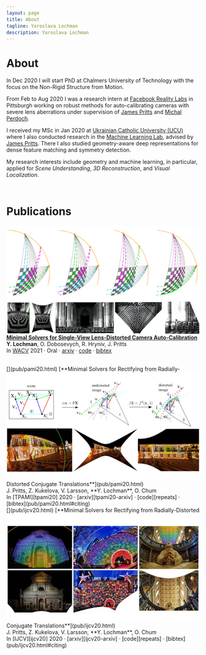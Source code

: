 ```yaml
---
layout: page
title: About
tagline: Yaroslava Lochman
description: Yaroslava Lochman
---
```


# About

In Dec 2020 I will start PhD at Chalmers University of Technology with the focus on the Non-Rigid Structure from Motion.

From Feb to Aug 2020 I was a research intern at [Facebook Reality Labs][frl] in Pittsburgh working on robust methods for auto-calibrating cameras with severe lens aberrations under supervision of [James Pritts](https://prittjam.github.io) and [Michal Perdoch](https://scholar.google.com/citations?user=0Y_LBNIAAAAJ).

I received my MSc in Jan 2020 at [Ukrainian Catholic University (UCU)][ucu] where I also conducted research in the [Machine Learning Lab][mllab], advised by [James Pritts](https://prittjam.github.io). There I also studied geometry-aware deep representations for dense feature matching and symmetry detection. 

My research interests include geometry and machine learning, in particular, applied for *Scene Understanding*, *3D Reconstruction*, and *Visual Localization*.


[ucu]: https://apps.ucu.edu.ua/en
[mllab]: https://apps.ucu.edu.ua/en/mllab
[frl]: https://tech.fb.com/codec-avatars-facebook-reality-labs

<br/>

# Publications

[<img src="./assets/thumbnails/wacv21.png" class="img-fluid" align="left"/>](pub/wacv21.html) 
[**Minimal Solvers for Single-View Lens-Distorted Camera Auto-Calibration**](pub/wacv21.html) <br> **Y. Lochman**, O. Dobosevych, R. Hryniv, J. Pritts <br> In [WACV](http://wacv2021.thecvf.com) 2021 · Oral · [arxiv][wacv21-arxiv] · [code][autocalib] · [bibtex](pub/wacv21.html#citing)

<br>
[<img src="./assets/thumbnails/pami20.png" class="img-fluid" align="left"/>](pub/pami20.html)  [**Minimal Solvers for Rectifying from Radially-Distorted Conjugate Translations**](pub/pami20.html) <br> J. Pritts, Z. Kukelova, V. Larsson, **Y. Lochman**, O. Chum <br> In [TPAMI][tpami20] 2020 · [arxiv][tpami20-arxiv] · [code][repeats] · [bibtex](pub/pami20.html#citing)

<br> 
[<img src="./assets/thumbnails/ijcv20.png" class="img-fluid" align="left"/>](pub/ijcv20.html) [**Minimal Solvers for Rectifying from Radially-Distorted Conjugate Translations**](pub/ijcv20.html) <br>J. Pritts, Z. Kukelova, V. Larsson, **Y. Lochman**, O. Chum <br> In [IJCV][ijcv20] 2020 · [arxiv][ijcv20-arxiv] · [code][repeats] · [bibtex](pub/ijcv20.html#citing)

[tpami20]: https://ieeexplore.ieee.org/document/9086062
[tpami20-arxiv]: https://arxiv.org/pdf/1911.01507
[repeats]: https://github.com/prittjam/repeats

[ijcv20]: https://link.springer.com/article/10.1007/s11263-019-01216-x
[ijcv20-arxiv]: https://arxiv.org/pdf/1907.11539
[repeats]: https://github.com/prittjam/repeats

[wacv21-arxiv]: https://arxiv.org/abs/2011.08988
[autocalib]: https://github.com/ucuapps/single-view-autocalib
<br> 